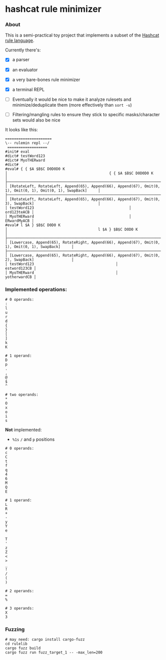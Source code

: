 # hashcat rule minimizer

### About

This is a semi-practical toy project that implements a subset of the [Hashcat rule language](https://hashcat.net/wiki/doku.php?id=rule_based_attack).

Currently there's:
- [x] a parser
- [x] an evaluator
- [x] a very bare-bones rule minimizer
- [x] a terminal REPL
- [ ] Eventually it would be nice to make it analyze rulesets and minimize/deduplicate them (more effectively than `sort -u`)
- [ ] Filtering/mangling rules to ensure they stick to specific masks/character sets would also be nice


It looks like this:
```
=====================
\-- rulemin repl --/
 ==================
#init# eval
#dict# testWord123
#dict# MyoTHERward
#dict#
#eval# { { $A $B$C D0D0D0 K
│                                              { { $A $B$C D0D0D0 K                                              │
├────────────────────────────────────────────────────────────────────────────────────────────────────────────────┤
│ [RotateLeft, RotateLeft, Append(65), Append(66), Append(67), Omit(0, 1), Omit(0, 1), Omit(0, 1), SwapBack]     │
├────────────────────────────────────────────────────────────────────────────────────────────────────────────────┤
│ [RotateLeft, RotateLeft, Append(65), Append(66), Append(67), Omit(0, 3), SwapBack]                             │
│ testWord123                                           │                                            ord123teACB │
│ MyoTHERward                                           │                                            ERwardMyACB │
#eval# l $A } $B$C D0D0 K
│                                         l $A } $B$C D0D0 K                                         │
├────────────────────────────────────────────────────────────────────────────────────────────────────┤
│ [Lowercase, Append(65), RotateRight, Append(66), Append(67), Omit(0, 1), Omit(0, 1), SwapBack]     │
├────────────────────────────────────────────────────────────────────────────────────────────────────┤
│ [Lowercase, Append(65), RotateRight, Append(66), Append(67), Omit(0, 2), SwapBack]                 │
│ testWord123                                     │                                     estword123CB │
│ MyoTHERward                                     │                                     yotherwardCB │
```

### Implemented operations:

```
# 0 operands:
:
l
u
r
d
{
}
[
]
k
K

# 1 operand:
D
p
.
,
@
$
^

# two operands:
*
O
x
o
i
s
```

**Not** implemented:
- `%1s` `/` and `p` positions
```
# 0 operands:
c
C
t
f
q
4
6
M
Q
E

# 1 operand:
L
R
+
-
y
Y
e

T
'
z
Z
<
>
_
!
/
(
)

# 2 operands:
=
%

# 3 operands:
X
3
```

### Fuzzing

```shell
# may need: cargo install cargo-fuzz
cd rulelib
cargo fuzz build
cargo fuzz run fuzz_target_1 -- -max_len=200
```
